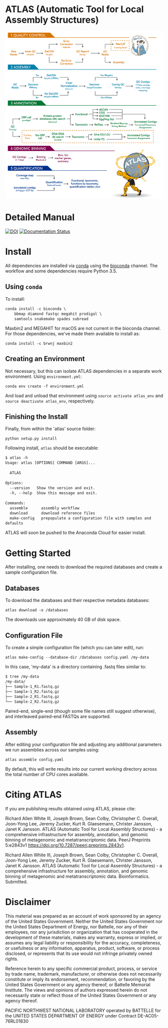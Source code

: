 # ATLAS (Automatic Tool for Local Assembly Structures)

![GitHub Logo](ATLAS_final_image.png)

# Detailed Manual

[![DOI](https://zenodo.org/badge/75199304.svg)](https://zenodo.org/badge/latestdoi/75199304) [![Documentation Status](https://readthedocs.org/projects/pnnl-atlas/badge/?version=latest)](http://pnnl-atlas.readthedocs.io/en/latest/?badge=latest)


# Install

All dependencies are installed via [conda](https://www.continuum.io/downloads) using the [bioconda](https://github.com/bioconda/bioconda-recipes) channel.
The workflow and some dependencies require Python 3.5.

## Using `conda`

To install:

```
conda install -c bioconda \
    bbmap diamond fastqc megahit prodigal \
    samtools snakemake spades subread
```

Maxbin2 and MEGAHIT for macOS are not current in the bioconda channel. For those dependencies, we've made them available to install as:

```
conda install -c brwnj maxbin2
```

## Creating an Environment

Not necessary, but this can isolate ATLAS dependencies in a separate work
environment. Using `environment.yml`:

```
conda env create -f environment.yml
```

And load and unload that environment using `source activate atlas_env`
and `source deactivate atlas_env`, respectively.

## Finishing the Install

Finally, from within the 'atlas' source folder:

```
python setup.py install
```

Following install, `atlas` should be executable:

```
$ atlas -h
Usage: atlas [OPTIONS] COMMAND [ARGS]...

  ATLAS

Options:
  --version   Show the version and exit.
  -h, --help  Show this message and exit.

Commands:
  assemble      assembly workflow
  download      download reference files
  make-config   prepopulate a configuration file with samples and defaults
```

ATLAS will soon be pushed to the Anaconda Cloud for easier install.


# Getting Started

After installing, one needs to download the required databases and create a sample configuration file.


## Databases

To download the databases and their respective metadata databases:

```
atlas download -o /databases
```

The downloads use approximately 40 GB of disk space.


## Configuration File

To create a simple configuration file (which you can later edit), run:

```
atlas make-config --database-dir /databases config.yaml /my-data
```

In this case, 'my-data' is a directory containing .fastq files similar to:

```
$ tree /my-data
/my-data/
├── Sample-1_R1.fastq.gz
├── Sample-1_R2.fastq.gz
├── Sample-2_R1.fastq.gz
└── Sample-2_R2.fastq.gz
```

Paired-end, single-end (though some file names still suggest otherwise), and
interleaved paired-end FASTQs are supported.


## Assembly

After editing your configuration file and adjusting any additional parameters
we run assemblies across our samples using:

```
atlas assemble config.yaml
```

By default, this will write results into our current working directory across
the total number of CPU cores available.

# Citing ATLAS

If you are publishing results obtained using ATLAS, please cite:

Richard Allen White III, Joseph Brown, Sean Colby, Christopher C. Overall, Joon-Yong Lee, Jeremy Zucker, Kurt R. Glaesemann, Christer Jansson, Janet K Jansson. ATLAS (Automatic Tool for Local Assembly Structures) - a comprehensive infrastructure for assembly, annotation, and genomic binning of metagenomic and metatranscriptomic data. PeerJ Preprints 5:e2843v1 https://doi.org/10.7287/peerj.preprints.2843v1.

Richard Allen White III, Joseph Brown, Sean Colby, Christopher C. Overall, Joon-Yong Lee, Jeremy Zucker, Kurt R. Glaesemann, Christer Jansson, Janet K Jansson. ATLAS (Automatic Tool for Local Assembly Structures) - a comprehensive infrastructure for assembly, annotation, and genomic binning of metagenomic and metatranscriptomic data. Bioinformatics. Submitted.

# Disclaimer

This material was prepared as an account of work sponsored by an agency of the
United States Government.  Neither the United States Government nor the United
States Department of Energy, nor Battelle, nor any of their employees, nor any
jurisdiction or organization that has cooperated in the development of these
materials, makes any warranty, express or implied, or assumes any legal
liability or responsibility for the accuracy, completeness, or usefulness or
any information, apparatus, product, software, or process disclosed, or
represents that its use would not infringe privately owned rights.

Reference herein to any specific commercial product, process, or service by
trade name, trademark, manufacturer, or otherwise does not necessarily
constitute or imply its endorsement, recommendation, or favoring by the United
States Government or any agency thereof, or Battelle Memorial Institute. The
views and opinions of authors expressed herein do not necessarily state or
reflect those of the United States Government or any agency thereof.

PACIFIC NORTHWEST NATIONAL LABORATORY operated by BATTELLE for the UNITED
STATES DEPARTMENT OF ENERGY under Contract DE-AC05-76RL01830
